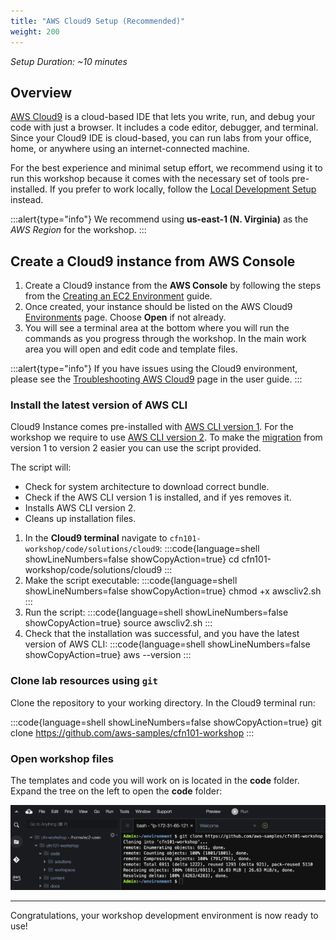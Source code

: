 ```yaml
---
title: "AWS Cloud9 Setup (Recommended)"
weight: 200
---
```


_Setup Duration: ~10 minutes_

## Overview

[AWS Cloud9](https://aws.amazon.com/cloud9/) is a cloud-based IDE that lets you write, run, and debug your code with
just a browser. It includes a code editor, debugger, and terminal. Since your Cloud9 IDE is cloud-based, you can run labs
from your office, home, or anywhere using an internet-connected machine.

For the best experience and minimal setup effort, we recommend using it to run this workshop because it
comes with the necessary set of tools pre-installed. If you prefer to work locally, follow the
[Local Development Setup](/prerequisites/local-development) instead.

:::alert{type="info"}
We recommend using **us-east-1 (N. Virginia)** as the _AWS Region_ for the workshop.
:::

## Create a Cloud9 instance from AWS Console

1. Create a Cloud9 instance from the **AWS Console** by following the steps from the [Creating an EC2 Environment](https://docs.aws.amazon.com/cloud9/latest/user-guide/create-environment-main.html) guide.
1. Once created, your instance should be listed on the AWS Cloud9 [Environments](https://console.aws.amazon.com/cloud9/home) page. Choose **Open** if not already.
1. You will see a terminal area at the bottom where you will run the commands as you progress through the workshop. In the main work area you will open and edit code and template files.

:::alert{type="info"}
If you have issues using the Cloud9 environment, please see the [Troubleshooting AWS Cloud9](https://docs.aws.amazon.com/cloud9/latest/user-guide/troubleshooting.html) page in the user guide.
:::

### Install the latest version of AWS CLI

Cloud9 Instance comes pre-installed with [AWS CLI version 1](https://docs.aws.amazon.com/cli/v1/userguide/install-linux-al2017.html). For the workshop we require to use [AWS CLI version 2](https://docs.aws.amazon.com/cli/latest/userguide/getting-started-install.html).
To make the [migration](https://docs.aws.amazon.com/cli/latest/userguide/cliv2-migration-instructions.html) from version 1 to version 2 easier you can use the script provided.

The script will:
* Check for system architecture to download correct bundle.
* Check if the AWS CLI version 1 is installed, and if yes removes it.
* Installs AWS CLI version 2.
* Cleans up installation files.

1. In the **Cloud9 terminal** navigate to `cfn101-workshop/code/solutions/cloud9`:
:::code{language=shell showLineNumbers=false showCopyAction=true}
cd cfn101-workshop/code/solutions/cloud9
:::
1. Make the script executable:
:::code{language=shell showLineNumbers=false showCopyAction=true}
chmod +x awscliv2.sh
:::
1. Run the script:
:::code{language=shell showLineNumbers=false showCopyAction=true}
source awscliv2.sh
:::
1. Check that the installation was successful, and you have the latest version of AWS CLI:
:::code{language=shell showLineNumbers=false showCopyAction=true}
aws --version
:::

### Clone lab resources using `git`
Clone the repository to your working directory. In the Cloud9 terminal run:

:::code{language=shell showLineNumbers=false showCopyAction=true}
git clone https://github.com/aws-samples/cfn101-workshop
:::

### Open workshop files
The templates and code you will work on is located in the **code** folder.
Expand the tree on the left to open the **code** folder:

![toggletree-png](/static/prerequisites/cloud9/toggletree.png)

---

Congratulations, your workshop development environment is now ready to use!
